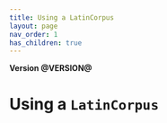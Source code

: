 ```yaml
---
title: Using a LatinCorpus
layout: page
nav_order: 1
has_children: true
---
```


**Version @VERSION@**

# Using a `LatinCorpus`
